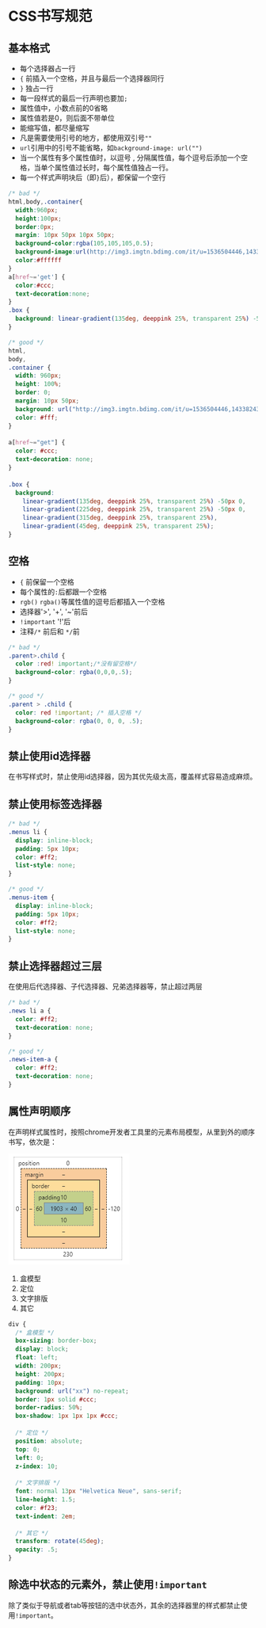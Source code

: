 # CSS书写规范

## 基本格式

+ 每个选择器占一行
+ `{` 前插入一个空格，并且与最后一个选择器同行
+ `}` 独占一行
+ 每一段样式的最后一行声明也要加`;`
+ 属性值中，小数点前的0省略
+ 属性值若是0，则后面不带单位
+ 能缩写值，都尽量缩写
+ 凡是需要使用引号的地方，都使用双引号`""`
+ `url`引用中的引号不能省略，如`background-image: url("")`
+ 当一个属性有多个属性值时，以逗号 , 分隔属性值，每个逗号后添加一个空格，当单个属性值过长时，每个属性值独占一行。
+ 每一个样式声明块后（即`}`后），都保留一个空行

```CSS
/* bad */
html,body,.container{
  width:960px;
  height:100px;
  border:0px;
  margin: 10px 50px 10px 50px;
  background-color:rgba(105,105,105,0.5);
  background-image:url(http://img3.imgtn.bdimg.com/it/u=1536504446,1433824309&fm=26&gp=0.jpg);
  color:#ffffff
}
a[href~='get'] {
  color:#ccc;
  text-decoration:none;
}
.box {
  background: linear-gradient(135deg, deeppink 25%, transparent 25%) -50px 0, linear-gradient(225deg, deeppink 25%, transparent 25%) -50px 0, linear-gradient(315deg, deeppink 25%, transparent 25%), linear-gradient(45deg, deeppink 25%, transparent 25%);
}
```

```CSS
/* good */
html,
body,
.container {
  width: 960px;
  height: 100%;
  border: 0;
  margin: 10px 50px;
  background: url("http://img3.imgtn.bdimg.com/it/u=1536504446,1433824309&fm=26&gp=0.jpg") rgba(105, 105, 105, .5);
  color: #fff;
}

a[href~="get"] {
  color: #ccc;
  text-decoration: none;
}

.box {
  background:
    linear-gradient(135deg, deeppink 25%, transparent 25%) -50px 0,
    linear-gradient(225deg, deeppink 25%, transparent 25%) -50px 0,
    linear-gradient(315deg, deeppink 25%, transparent 25%),
    linear-gradient(45deg, deeppink 25%, transparent 25%);
}
```

## 空格

+ `{` 前保留一个空格
+ 每个属性的`:`后都跟一个空格
+ `rgb()` `rgba()`等属性值的逗号后都插入一个空格
+ 选择器'>', '+', '~'前后
+ `!important` '!'后
+ 注释`/*` 前后和 `*/`前

```CSS
/* bad */
.parent>.child {
  color :red! important;/*没有留空格*/
  background-color: rgba(0,0,0,.5);
}
```

```CSS
/* good */
.parent > .child {
  color: red !important; /* 插入空格 */
  background-color: rgba(0, 0, 0, .5);
}
```

## 禁止使用id选择器

在书写样式时，禁止使用id选择器，因为其优先级太高，覆盖样式容易造成麻烦。

## 禁止使用标签选择器

```CSS
/* bad */
.menus li {
  display: inline-block;
  padding: 5px 10px;
  color: #ff2;
  list-style: none;
}
```

```CSS
/* good */
.menus-item {
  display: inline-block;
  padding: 5px 10px;
  color: #ff2;
  list-style: none;
}
```

## 禁止选择器超过三层

在使用后代选择器、子代选择器、兄弟选择器等，禁止超过两层

```CSS
/* bad */
.news li a {
  color: #ff2;
  text-decoration: none;
}
```

```CSS
/* good */
.news-item-a {
  color: #ff2;
  text-decoration: none;
}
```

## 属性声明顺序

在声明样式属性时，按照chrome开发者工具里的元素布局模型，从里到外的顺序书写，依次是：

![chrome 布局模型](https://raw.githubusercontent.com/Mcbai/coding-style/master/img/boxmodel.png)

1. 盒模型
2. 定位
3. 文字排版
4. 其它

```CSS
div {
  /* 盒模型 */
  box-sizing: border-box;
  display: block;
  float: left;
  width: 200px;
  height: 200px;
  padding: 10px;
  background: url("xx") no-repeat;
  border: 1px solid #ccc;
  border-radius: 50%;
  box-shadow: 1px 1px 1px #ccc;

  /* 定位 */
  position: absolute;
  top: 0;
  left: 0;
  z-index: 10;

  /* 文字排版 */
  font: normal 13px "Helvetica Neue", sans-serif;
  line-height: 1.5;
  color: #f23;
  text-indent: 2em;

  /* 其它 */
  transform: rotate(45deg);
  opacity: .5;
}
```

## 除选中状态的元素外，禁止使用`!important`

除了类似于导航或者tab等按钮的选中状态外，其余的选择器里的样式都禁止使用`!important`。




























